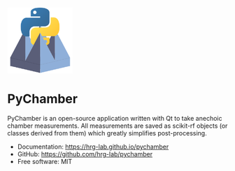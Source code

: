 [<img src="./resources/logo.png" width="150" />](./resources/logo.png)

# PyChamber

PyChamber is an open-source application written with Qt to take anechoic chamber measurements. All measurements are saved as scikit-rf objects (or classes derived from them) which greatly simplifies post-processing.

* Documentation: <https://hrg-lab.github.io/pychamber>
* GitHub: <https://github.com/hrg-lab/pychamber>
* Free software: MIT
